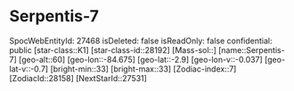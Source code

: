 ﻿---
location: [-2.9,-84.675,60]
type: Station
tags:
- astro/Star

---

# Serpentis-7

SpocWebEntityId: 27468
isDeleted: false
isReadOnly: false
confidential: public
[star-class::K1]
[star-class-id::28192]
[Mass-sol::]
[name::Serpentis-7]
[geo-alt::60]
[geo-lon::-84.675]
[geo-lat::-2.9]
[geo-lon-v::-0.037]
[geo-lat-v::-0.7]
[bright-min::33]
[bright-max::33]
[Zodiac-index::7]
[ZodiacId::28158]
[NextStarId::27531]

